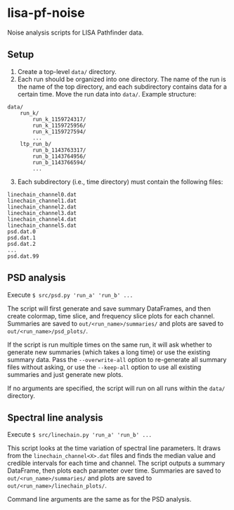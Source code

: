 # lisa-pf-noise

Noise analysis scripts for LISA Pathfinder data.

## Setup

1. Create a top-level `data/` directory.
2. Each run should be organized into one directory. The name of the run is the 
   name of the top directory, and each subdirectory contains data for a certain
   time. Move the run data into `data/`. Example structure:
```
data/
    run_k/
        run_k_1159724317/
        run_k_1159725956/
        run_k_1159727594/
        ...
    ltp_run_b/
        run_b_1143763317/
        run_b_1143764956/
        run_b_1143766594/
        ...
```
3. Each subdirectory (i.e., time directory) must contain the following files:
```
linechain_channel0.dat
linechain_channel1.dat
linechain_channel2.dat
linechain_channel3.dat
linechain_channel4.dat
linechain_channel5.dat
psd.dat.0
psd.dat.1
psd.dat.2
...
psd.dat.99
```

## PSD analysis

Execute `$ src/psd.py 'run_a' 'run_b' ...`

The script will first generate and save summary DataFrames, and then create
colormap, time slice, and frequency slice plots for each channel. Summaries
are saved to `out/<run_name>/summaries/` and plots are
saved to `out/<run_name>/psd_plots/`.

If the script is run multiple times on the same run, it will ask whether to 
generate new summaries (which takes a long time) or use the existing summary
data. Pass the `--overwrite-all` option to re-generate all summary files without
asking, or use the `--keep-all` option to use all existing summaries and just 
generate new plots.

If no arguments are specified, the script will run on all runs within the
`data/` directory.

## Spectral line analysis

Execute `$ src/linechain.py 'run_a' 'run_b' ...`

This script looks at the time variation of spectral line parameters. It draws
from the `linechain_channel<X>.dat` files and finds the median value and
credible intervals for each time and channel. The script outputs a summary
DataFrame, then plots each parameter over time. Summaries
are saved to `out/<run_name>/summaries/` and plots are
saved to `out/<run_name>/linechain_plots/`.

Command line arguments are the same as for the PSD analysis.

